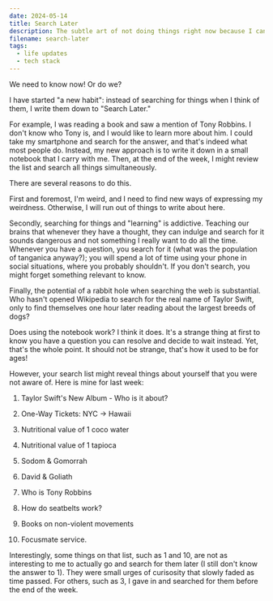 ```yaml
---
date: 2024-05-14
title: Search Later
description: The subtle art of not doing things right now because I can
filename: search-later
tags: 
  - life updates
  - tech stack
---
```



We need to know now! Or do we?

I have started "a new habit": instead of searching for things when I think of them, I write them down to "Search Later."

For example, I was reading a book and saw a mention of Tony Robbins. I don't know who Tony is, and I would like to learn more about him. I could take my smartphone and search for the answer, and that's indeed what most people do. Instead, my new approach is to write it down in a small notebook that I carry with me. Then, at the end of the week, I might review the list and search all things simultaneously.

There are several reasons to do this.

First and foremost, I'm weird, and I need to find new ways of expressing my weirdness. Otherwise, I will run out of things to write about here.

Secondly, searching for things and "learning" is addictive. Teaching our brains that whenever they have a thought, they can indulge and search for it sounds dangerous and not something I really want to do all the time. Whenever you have a question, you search for it (what was the population of tanganica anyway?); you will spend a lot of time using your phone in social situations, where you probably shouldn't. If you don't search, you might forget something relevant to know.

Finally, the potential of a rabbit hole when searching the web is substantial. Who hasn't opened Wikipedia to search for the real name of Taylor Swift, only to find themselves one hour later reading about the largest breeds of dogs?

Does using the notebook work? I think it does. It's a strange thing at first to know you have a question you can resolve and decide to wait instead. Yet, that's the whole point. It should not be strange, that's how it used to be for ages!

However, your search list might reveal things about yourself that you were not aware of. Here is mine for last week:

1. Taylor Swift's New Album - Who is it about?

2. One-Way Tickets: NYC -> Hawaii

3. Nutritional value of 1 coco water

4. Nutritional value of 1 tapioca

5. Sodom & Gomorrah

6. David & Goliath

7. Who is Tony Robbins

8. How do seatbelts work?

9. Books on non-violent movements

10. Focusmate service.


Interestingly, some things on that list, such as 1 and 10, are not as interesting to me to actually go and search for them later (I still don't know the answer to 1). They were small urges of curisosity that slowly faded as time passed. For others, such as 3, I gave in and searched for them before the end of the week.